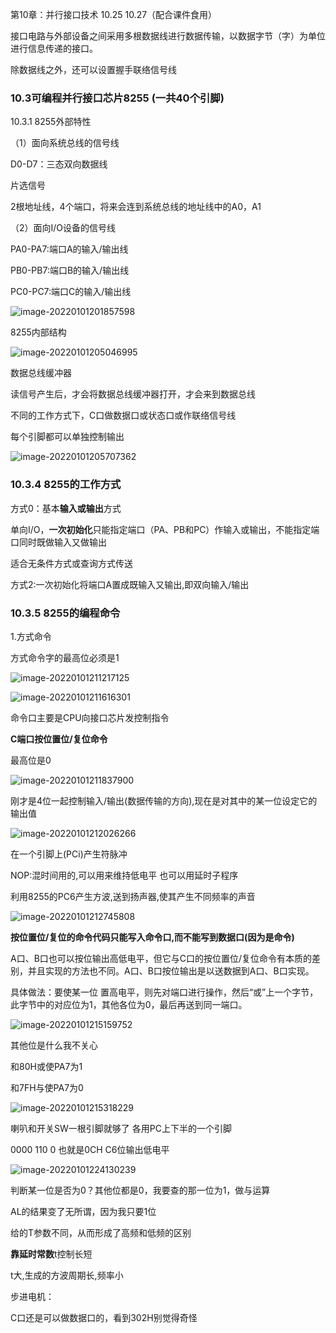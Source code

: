 第10章：并行接口技术 10.25 10.27（配合课件食用） 

接口电路与外部设备之间采用多根数据线进行数据传输，以数据字节（字）为单位进行信息传递的接口。

除数据线之外，还可以设置握手联络信号线



### 10.3可编程并行接口芯片8255 (一共40个引脚)

10.3.1 8255外部特性

（1）面向系统总线的信号线

D0-D7：三态双向数据线

片选信号

2根地址线，4个端口，将来会连到系统总线的地址线中的A0，A1

（2）面向I/O设备的信号线

PA0-PA7:端口A的输入/输出线

PB0-PB7:端口B的输入/输出线

PC0-PC7:端口C的输入/输出线

![image-20220101201857598](第10章：并行接口技术.assets/image-20220101201857598.png)

8255内部结构

![image-20220101205046995](第10章：并行接口技术.assets/image-20220101205046995.png)

数据总线缓冲器

读信号产生后，才会将数据总线缓冲器打开，才会来到数据总线

不同的工作方式下，C口做数据口或状态口或作联络信号线

每个引脚都可以单独控制输出

![image-20220101205707362](第10章：并行接口技术.assets/image-20220101205707362.png)

### 10.3.4 8255的工作方式

方式0：基本**输入或输出**方式

单向I/O，**一次初始化**只能指定端口（PA、PB和PC）作输入或输出，不能指定端口同时既做输入又做输出

适合无条件方式或查询方式传送

方式2:一次初始化将端口A置成既输入又输出,即双向输入/输出

### 10.3.5 8255的编程命令

1.方式命令

方式命令字的最高位必须是1

![image-20220101211217125](第10章：并行接口技术.assets/image-20220101211217125.png)

![image-20220101211616301](第10章：并行接口技术.assets/image-20220101211616301.png)

命令口主要是CPU向接口芯片发控制指令

**C端口按位置位/复位命令**

最高位是0

![image-20220101211837900](第10章：并行接口技术.assets/image-20220101211837900.png)

刚才是4位一起控制输入/输出(数据传输的方向),现在是对其中的某一位设定它的输出值

![image-20220101212026266](第10章：并行接口技术.assets/image-20220101212026266.png)



在一个引脚上(PCi)产生符脉冲

NOP:混时间用的,可以用来维持低电平  也可以用延时子程序

利用8255的PC6产生方波,送到扬声器,使其产生不同频率的声音

![image-20220101212745808](第10章：并行接口技术.assets/image-20220101212745808.png)

**按位置位/复位的命令代码只能写入命令口,而不能写到数据口(因为是命令)**

A口、B口也可以按位输出高低电平，但它与C口的按位置位/复位命令有本质的差别，并且实现的方法也不同。A口、B口按位输出是以送数据到A口、B口实现。

具体做法：要使某一位 置高电平，则先对端口进行操作，然后“或”上一个字节，此字节中的对应位为1，其他各位为0，最后再送到同一端口。

![image-20220101215159752](第10章：并行接口技术.assets/image-20220101215159752.png)

其他位是什么我不关心

和80H或使PA7为1

和7FH与使PA7为0

![image-20220101215318229](第10章：并行接口技术.assets/image-20220101215318229.png)

喇叭和开关SW一根引脚就够了 各用PC上下半的一个引脚

0000 110 0  也就是0CH   C6位输出低电平

![image-20220101224130239](第10章：并行接口技术.assets/image-20220101224130239.png)

判断某一位是否为0？其他位都是0，我要查的那一位为1，做与运算

AL的结果变了无所谓，因为我只要1位

给的T参数不同，从而形成了高频和低频的区别

**靠延时常数**t控制长短

t大,生成的方波周期长,频率小



步进电机：

C口还是可以做数据口的，看到302H别觉得奇怪

